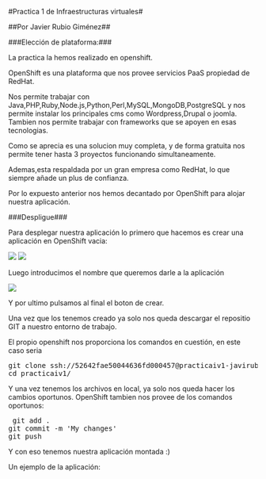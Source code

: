 #Practica 1 de Infraestructuras virtuales#

##Por Javier Rubio Giménez##

###Elección de plataforma:###

La practica la hemos realizado en openshift.

OpenShift es una plataforma que nos provee servicios PaaS propiedad de RedHat.

Nos permite trabajar con Java,PHP,Ruby,Node.js,Python,Perl,MySQL,MongoDB,PostgreSQL y nos permite instalar los principales
cms como Wordpress,Drupal o joomla. Tambien nos permite trabajar con frameworks que se apoyen en esas tecnologias.

Como se aprecia es una solucion muy completa, y de forma gratuita nos permite tener hasta 3 proyectos funcionando
simultaneamente.

Ademas,esta respaldada por un gran empresa como RedHat, lo que siempre añade un plus de confianza.

Por lo expuesto anterior nos hemos decantado por OpenShift para alojar nuestra aplicación.

###Despligue###

Para desplegar nuestra aplicación lo primero que hacemos es crear una aplicación en OpenShift vacia:

<img src="https://dl.dropboxusercontent.com/u/14147051/CreateOpenShift.png">

<img src="https://dl.dropboxusercontent.com/u/14147051/CrearOpen.png">

Luego introducimos el nombre que queremos darle a la aplicación

<img src="https://dl.dropboxusercontent.com/u/14147051/openpaso2.png">

Y por ultimo pulsamos al final el boton de crear.

Una vez que los tenemos creado ya solo nos queda descargar el repositio GIT a nuestro entorno de trabajo.

El propio openshift nos proporciona los comandos en cuestión, en este caso seria

<pre>git clone ssh://52642fae50044636fd000457@practicaiv1-javirubioapps.rhcloud.com/~/git/practicaiv1.git/
cd practicaiv1/</pre>

Y una vez tenemos los archivos en local, ya solo nos queda hacer los cambios oportunos. OpenShift tambien nos
provee de los comandos oportunos:

<pre> git add .
git commit -m 'My changes'
git push</pre>

Y con eso tenemos nuestra aplicación montada :)

Un ejemplo de la aplicación:

<src img="https://dl.dropboxusercontent.com/u/14147051/Calculadora.png">

